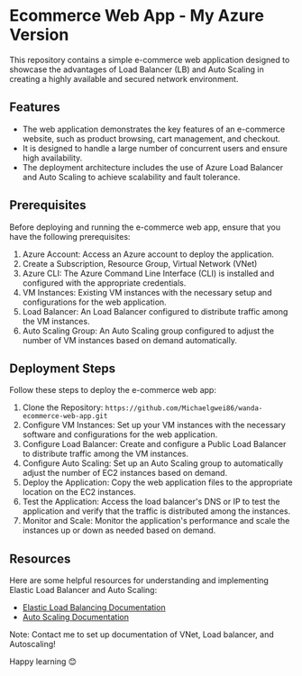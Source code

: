 # Ecommerce Web App - My Azure Version

This repository contains a simple e-commerce web application designed to showcase the advantages of Load Balancer (LB) and Auto Scaling in creating a highly available and secured network environment.

## Features

- The web application demonstrates the key features of an e-commerce website, such as product browsing, cart management, and checkout.
- It is designed to handle a large number of concurrent users and ensure high availability.
- The deployment architecture includes the use of Azure Load Balancer and Auto Scaling to achieve scalability and fault tolerance.

## Prerequisites

Before deploying and running the e-commerce web app, ensure that you have the following prerequisites:

1. Azure Account: Access an Azure account to deploy the application.
2. Create a Subscription, Resource Group, Virtual Network (VNet)
3. Azure CLI: The Azure Command Line Interface (CLI) is installed and configured with the appropriate credentials.
4. VM Instances: Existing VM instances with the necessary setup and configurations for the web application.
5. Load Balancer: An Load Balancer configured to distribute traffic among the VM instances.
6. Auto Scaling Group: An Auto Scaling group configured to adjust the number of VM instances based on demand automatically.

## Deployment Steps

Follow these steps to deploy the e-commerce web app:

1. Clone the Repository: `https://github.com/Michaelgwei86/wanda-ecommerce-web-app.git`
2. Configure VM Instances: Set up your VM instances with the necessary software and configurations for the web application.
3. Configure Load Balancer: Create and configure a Public Load Balancer to distribute traffic among the VM instances.
4. Configure Auto Scaling: Set up an Auto Scaling group to automatically adjust the number of EC2 instances based on demand.
5. Deploy the Application: Copy the web application files to the appropriate location on the EC2 instances.
6. Test the Application: Access the load balancer's DNS or IP to test the application and verify that the traffic is distributed among the instances.
7. Monitor and Scale: Monitor the application's performance and scale the instances up or down as needed based on demand.

## Resources

Here are some helpful resources for understanding and implementing Elastic Load Balancer and Auto Scaling:

- [Elastic Load Balancing Documentation](https://docs.aws.amazon.com/elasticloadbalancing/)
- [Auto Scaling Documentation](https://docs.aws.amazon.com/autoscaling/)

Note: Contact me to set up documentation of VNet, Load balancer, and Autoscaling!

Happy learning 😊
